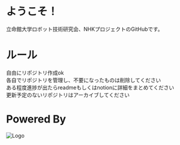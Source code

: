 # ようこそ！
立命館大学ロボット技術研究会、NHKプロジェクトのGitHubです。  
# ルール
自由にリポジトリ作成ok  
各自でリポジトリを管理し、不要になったものは削除してください   
ある程度進捗が出たらreadmeもしくはnotionに詳細をまとめてください  
更新予定のないリポジトリはアーカイブしてください
# Powered By
![Logo](https://www.rrst.jp/img/logo.png)

